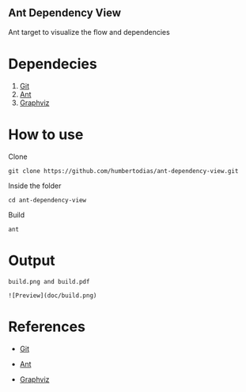## Ant Dependency View

Ant target to visualize the flow and dependencies


# Dependecies

1. [Git](https://git-scm.com/downloads)
2. [Ant](https://ant.apache.org/bindownload.cgi)
3. [Graphviz](http://www.graphviz.org/Download.php)


# How to use

Clone

```
git clone https://github.com/humbertodias/ant-dependency-view.git
```

Inside the folder

```
cd ant-dependency-view
```

Build

```
ant 
```


# Output

	build.png and build.pdf

	![Preview](doc/build.png)

# References

* [Git](https://git-scm.com/downloads)

* [Ant](https://ant.apache.org/bindownload.cgi)

* [Graphviz](http://www.graphviz.org/Download.php)
